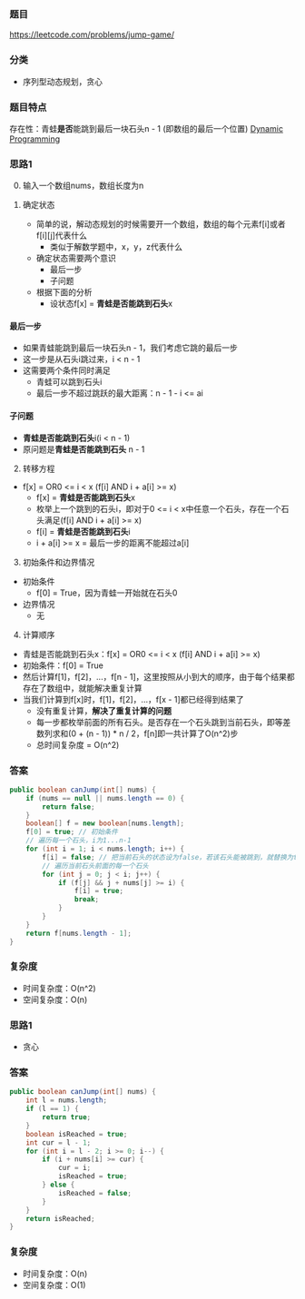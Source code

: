 ### 题目
https://leetcode.com/problems/jump-game/

### 分类
* 序列型动态规划，贪心

### 题目特点
存在性：青蛙**是否**能跳到最后一块石头n - 1 (即数组的最后一个位置) [Dynamic Programming](https://github.com/HolmesJJ/CS2040S-Data-Structures-and-Algorithms/wiki/Dynamic-Programming)

### 思路1
0. 输入一个数组nums，数组长度为n

1. 确定状态
    * 简单的说，解动态规划的时候需要开一个数组，数组的每个元素f[i]或者f[i][j]代表什么
        * 类似于解数学题中，x，y，z代表什么  
    * 确定状态需要两个意识
        * 最后一步
        * 子问题
    * 根据下面的分析
        * 设状态f[x] = **青蛙是否能跳到石头**x

#### 最后一步
* 如果青蛙能跳到最后一块石头n - 1，我们考虑它跳的最后一步
* 这一步是从石头i跳过来，i < n - 1
* 这需要两个条件同时满足
    * 青蛙可以跳到石头i
    * 最后一步不超过跳跃的最大距离：n - 1 - i <= ai

#### 子问题
* **青蛙是否能跳到石头**i(i < n - 1)
* 原问题是**青蛙是否能跳到石头** n - 1

2. 转移方程
* f[x] = OR0 <= i < x (f[i] AND i + a[i] >= x)
    * f[x] = **青蛙是否能跳到石头**x
    * 枚举上一个跳到的石头i，即对于0 <= i < x中任意一个石头，存在一个石头满足(f[i] AND i + a[i] >= x)
    * f[i] = **青蛙是否能跳到石头**i
    * i + a[i] >= x = 最后一步的距离不能超过a[i]

3. 初始条件和边界情况
* 初始条件
    * f[0] = True，因为青蛙一开始就在石头0
* 边界情况
    * 无

4. 计算顺序
* 青蛙是否能跳到石头x：f[x] = OR0 <= i < x (f[i] AND i + a[i] >= x)
* 初始条件：f[0] = True
* 然后计算f[1]，f[2]，...，f[n - 1]，这里按照从小到大的顺序，由于每个结果都存在了数组中，就能解决重复计算
* 当我们计算到f[x]时，f[1]，f[2]，...，f[x - 1]都已经得到结果了
    * 没有重复计算，**解决了重复计算的问题**
    * 每一步都枚举前面的所有石头。是否存在一个石头跳到当前石头，即等差数列求和(0 + (n - 1)) * n / 2，f[n]即一共计算了O(n^2)步
    * 总时间复杂度 = O(n^2)

### 答案
```java
public boolean canJump(int[] nums) {
    if (nums == null || nums.length == 0) {
        return false;
    }
    boolean[] f = new boolean[nums.length];
    f[0] = true; // 初始条件
    // 遍历每一个石头，i为1...n-1
    for (int i = 1; i < nums.length; i++) {
        f[i] = false; // 把当前石头的状态设为false，若该石头能被跳到，就替换为true
        // 遍历当前石头前面的每一个石头
        for (int j = 0; j < i; j++) {
            if (f[j] && j + nums[j] >= i) {
                f[i] = true;
                break;
            }
        }
    }
    return f[nums.length - 1];
}
```

### 复杂度
* 时间复杂度：O(n^2)
* 空间复杂度：O(n)

### 思路1
* 贪心

### 答案
```java
public boolean canJump(int[] nums) {
    int l = nums.length;
    if (l == 1) {
        return true;
    }
    boolean isReached = true;
    int cur = l - 1;
    for (int i = l - 2; i >= 0; i--) {
        if (i + nums[i] >= cur) {
            cur = i;
            isReached = true;
        } else {
            isReached = false;
        }
    }
    return isReached;
}
```

### 复杂度
* 时间复杂度：O(n)
* 空间复杂度：O(1)
